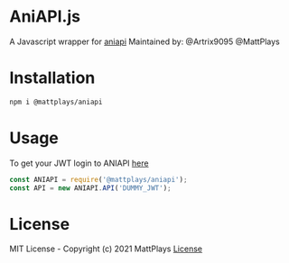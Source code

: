 # AniAPI.js

A Javascript wrapper for [aniapi](https://aniapi.com)
Maintained by: @Artrix9095 @MattPlays

# Installation

```bash
npm i @mattplays/aniapi
```

# Usage

To get your JWT login to ANIAPI [here](https://aniapi.com/login)

```javascript
const ANIAPI = require('@mattplays/aniapi');
const API = new ANIAPI.API('DUMMY_JWT');
```

# License

MIT License - Copyright (c) 2021 MattPlays [License](https://github.com/MattPlays/AniAPI-Wrapper/blob/main/LICENSE)
